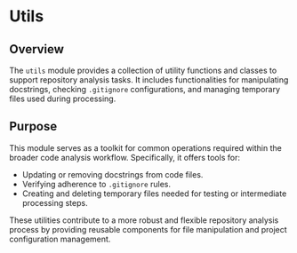 # Utils
## Overview
The `utils` module provides a collection of utility functions and classes to support repository analysis tasks. It includes functionalities for manipulating docstrings, checking `.gitignore` configurations, and managing temporary files used during processing.

## Purpose
This module serves as a toolkit for common operations required within the broader code analysis workflow. Specifically, it offers tools for: 

*   Updating or removing docstrings from code files.
*   Verifying adherence to `.gitignore` rules.
*   Creating and deleting temporary files needed for testing or intermediate processing steps. 

These utilities contribute to a more robust and flexible repository analysis process by providing reusable components for file manipulation and project configuration management.